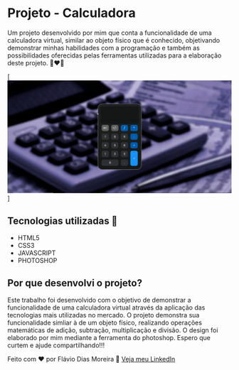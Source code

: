 # Projeto - Calculadora
Um projeto desenvolvido por mim que conta a funcionalidade de uma calculadora virtual, similar ao objeto físico que é conhecido, objetivando demonstrar minhas habilidades com a programação e também as possibilidades oferecidas pelas ferramentas utilizadas para a elaboração deste projeto. 🚀❤🙌

[<img src="./animacao-tela-calculadora.gif">]

## Tecnologias utilizadas 🚀
- HTML5
- CSS3
- JAVASCRIPT
- PHOTOSHOP

## Por que desenvolvi o projeto?
Este trabalho foi desenvolvido com o objetivo de demonstrar a funcionalidade de uma calculadora virtual através da aplicação das tecnologias mais utilizadas no mercado. O projeto demonstra sua funcionalidade simliar à de um objeto físico, realizando operações matemáticas de adição, subtração, multiplicação e divisão. O design foi elaborado por mim mediante a ferramenta do photoshop. Espero que curtem e ajude compartilhando!!!

Feito com ❤ por Flávio Dias Moreira 👏 [Veja meu LinkedIn](https://www.linkedin.com/in/fl%C3%A1vio-dias-moreira-89102a218/)
